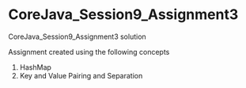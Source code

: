 # CoreJava_Session9_Assignment3
CoreJava_Session9_Assignment3 solution

Assignment created using the following concepts
1. HashMap
2. Key and Value Pairing and Separation
